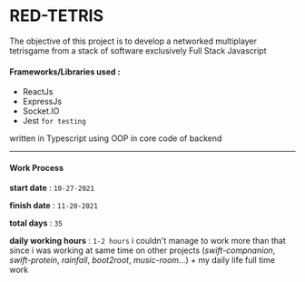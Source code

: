 # RED-TETRIS
The objective of this project is to develop a networked multiplayer tetrisgame from a stack of software exclusively Full Stack Javascript


#### Frameworks/Libraries used :
- ReactJs
- ExpressJs
- Socket.IO
- Jest `for testing`

 written in Typescript using OOP in core code of backend


---
#### Work Process
**start date** : `10-27-2021`

**finish date** : `11-20-2021` 

**total days** : `35`

**daily working hours** : `1-2 hours` i couldn't manage to work more than that since i was working at same time on other projects (*swift-compnanion*, *swift-protein*, *rainfall*, *boot2root*, *music-room*...) + my daily life full time work

